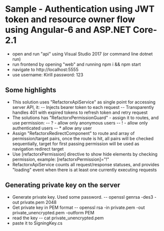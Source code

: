 # Sample - Authentication using JWT token and resource owner flow using Angular-6 and ASP.NET Core-2.1

- open and run "api" using Visual Studio 2017 (or command line dotnet run)
- run frontend by opening "web" and running npm i && npm start
- navigate to http://localhost:5555
- use username: Kirill password: 123

## Some highlights

- This solution uses "RefactorxApiService" as single point for accessing server API, it:
-- Injects bearer token to each request
-- Transparently handles 401 with expired tokens to refresh token and retry request
- The solutions has "RefactorxPermissionGuard" - assign it to routes, and use permission:
-- ? - allow only anonymous users
-- ! - allow only authenticated users
-- * allow any user
- Assign "RefactorxRedirectComponent" to route and array of permission/target pairs, once the route is hit, all pairs will be checked sequentially, target for first passing permission will be used as navigation redirect target
- Use [refactorxPermission] directive to show hide elements by checking permission, example: [refactorxPermission]="!"
- RefactorxApiService counts all request/response statuses, and provides "loading" event when there is at least one currently executing requests

## Generating private key on the server

- Generate private key. Used some password.
-- openssl genrsa -des3 -out private.pem 2048
- Get private key in PEM format
-- openssl rsa -in private.pem -out private_unencrypted.pem -outform PEM
- read the key 
-- cat private_unencrypted.pem
- paste it to SigningKey.cs